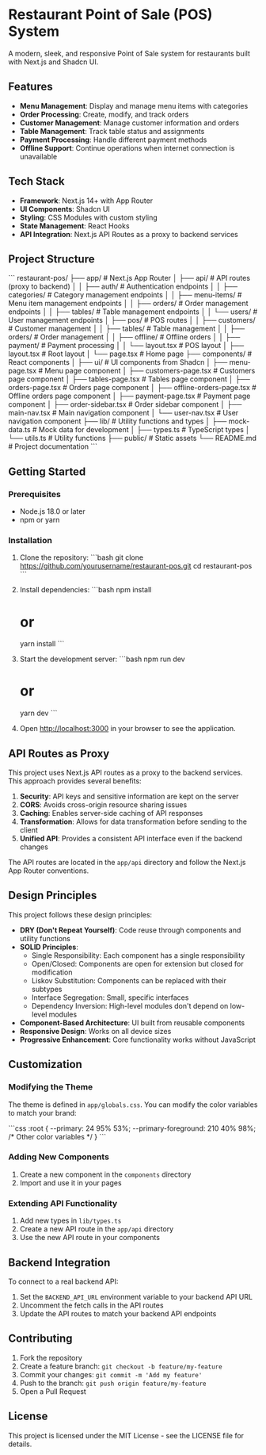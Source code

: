 # Restaurant Point of Sale (POS) System

A modern, sleek, and responsive Point of Sale system for restaurants built with Next.js and Shadcn UI.

## Features

- **Menu Management**: Display and manage menu items with categories
- **Order Processing**: Create, modify, and track orders
- **Customer Management**: Manage customer information and orders
- **Table Management**: Track table status and assignments
- **Payment Processing**: Handle different payment methods
- **Offline Support**: Continue operations when internet connection is unavailable

## Tech Stack

- **Framework**: Next.js 14+ with App Router
- **UI Components**: Shadcn UI
- **Styling**: CSS Modules with custom styling
- **State Management**: React Hooks
- **API Integration**: Next.js API Routes as a proxy to backend services

## Project Structure

\`\`\`
restaurant-pos/
├── app/                    # Next.js App Router
│   ├── api/                # API routes (proxy to backend)
│   │   ├── auth/           # Authentication endpoints
│   │   ├── categories/     # Category management endpoints
│   │   ├── menu-items/     # Menu item management endpoints
│   │   ├── orders/         # Order management endpoints
│   │   ├── tables/         # Table management endpoints
│   │   └── users/          # User management endpoints
│   ├── pos/                # POS routes
│   │   ├── customers/      # Customer management
│   │   ├── tables/         # Table management
│   │   ├── orders/         # Order management
│   │   ├── offline/        # Offline orders
│   │   ├── payment/        # Payment processing
│   │   └── layout.tsx      # POS layout
│   ├── layout.tsx          # Root layout
│   └── page.tsx            # Home page
├── components/             # React components
│   ├── ui/                 # UI components from Shadcn
│   ├── menu-page.tsx       # Menu page component
│   ├── customers-page.tsx  # Customers page component
│   ├── tables-page.tsx     # Tables page component
│   ├── orders-page.tsx     # Orders page component
│   ├── offline-orders-page.tsx # Offline orders page component
│   ├── payment-page.tsx    # Payment page component
│   ├── order-sidebar.tsx   # Order sidebar component
│   ├── main-nav.tsx        # Main navigation component
│   └── user-nav.tsx        # User navigation component
├── lib/                    # Utility functions and types
│   ├── mock-data.ts        # Mock data for development
│   ├── types.ts            # TypeScript types
│   └── utils.ts            # Utility functions
├── public/                 # Static assets
└── README.md               # Project documentation
\`\`\`

## Getting Started

### Prerequisites

- Node.js 18.0 or later
- npm or yarn

### Installation

1. Clone the repository:
   \`\`\`bash
   git clone https://github.com/yourusername/restaurant-pos.git
   cd restaurant-pos
   \`\`\`

2. Install dependencies:
   \`\`\`bash
   npm install
   # or
   yarn install
   \`\`\`

3. Start the development server:
   \`\`\`bash
   npm run dev
   # or
   yarn dev
   \`\`\`

4. Open [http://localhost:3000](http://localhost:3000) in your browser to see the application.

## API Routes as Proxy

This project uses Next.js API routes as a proxy to the backend services. This approach provides several benefits:

1. **Security**: API keys and sensitive information are kept on the server
2. **CORS**: Avoids cross-origin resource sharing issues
3. **Caching**: Enables server-side caching of API responses
4. **Transformation**: Allows for data transformation before sending to the client
5. **Unified API**: Provides a consistent API interface even if the backend changes

The API routes are located in the `app/api` directory and follow the Next.js App Router conventions.

## Design Principles

This project follows these design principles:

- **DRY (Don't Repeat Yourself)**: Code reuse through components and utility functions
- **SOLID Principles**:
  - Single Responsibility: Each component has a single responsibility
  - Open/Closed: Components are open for extension but closed for modification
  - Liskov Substitution: Components can be replaced with their subtypes
  - Interface Segregation: Small, specific interfaces
  - Dependency Inversion: High-level modules don't depend on low-level modules
- **Component-Based Architecture**: UI built from reusable components
- **Responsive Design**: Works on all device sizes
- **Progressive Enhancement**: Core functionality works without JavaScript

## Customization

### Modifying the Theme

The theme is defined in `app/globals.css`. You can modify the color variables to match your brand:

\`\`\`css
:root {
  --primary: 24 95% 53%;
  --primary-foreground: 210 40% 98%;
  /* Other color variables */
}
\`\`\`

### Adding New Components

1. Create a new component in the `components` directory
2. Import and use it in your pages

### Extending API Functionality

1. Add new types in `lib/types.ts`
2. Create a new API route in the `app/api` directory
3. Use the new API route in your components

## Backend Integration

To connect to a real backend API:

1. Set the `BACKEND_API_URL` environment variable to your backend API URL
2. Uncomment the fetch calls in the API routes
3. Update the API routes to match your backend API endpoints

## Contributing

1. Fork the repository
2. Create a feature branch: `git checkout -b feature/my-feature`
3. Commit your changes: `git commit -m 'Add my feature'`
4. Push to the branch: `git push origin feature/my-feature`
5. Open a Pull Request

## License

This project is licensed under the MIT License - see the LICENSE file for details.
